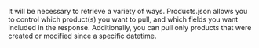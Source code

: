 It will be necessary to retrieve a variety of ways.  Products.json allows you to control which product(s) you want to pull, and which fields you want included in the response.  Additionally, you can pull only products that were created or modified since a specific datetime.
